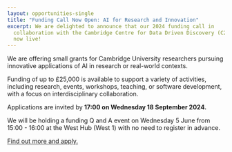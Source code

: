 ```yaml
---
layout: opportunities-single
title: "Funding Call Now Open: AI for Research and Innovation"
excerpt: We are delighted to announce that our 2024 funding call in
  collaboration with the Cambridge Centre for Data Driven Discovery (C2D3) is
  now live!
---
```

We are offering small grants for Cambridge University researchers pursuing innovative applications of AI in research or real-world contexts.


Funding of up to £25,000 is available to support a variety of activities, including research, events, workshops, teaching, or software development, with a focus on interdisciplinary collaboration.


Applications are invited by **17:00 on Wednesday 18 September 2024.**


We will be holding a funding Q and A event on Wednesday 5 June from 15:00 - 16:00 at the West Hub (West 1) with no need to register in advance.


[Find out more and apply. ](https://acceleratescience.github.io/news/2024-05-20-accelerate-c2d3-funding-call-for-novel-applications-of-ai-for-research-and-innovation-2024.html)